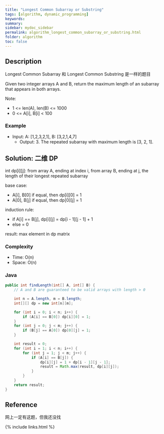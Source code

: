 ```yaml
---
title: "Longest Common Subarray or Substring"
tags: [algorithm, dynamic_programming]
keywords:
summary:
sidebar: mydoc_sidebar
permalink: algorithm_longest_common_subarray_or_substring.html
folder: algorithm
toc: false
---
```


## Description
Longest Common Subarray 和 Longest Common Substring 是一样的题目

Given two integer arrays A and B, return the maximum length of an subarray that appears in both arrays.

Note:
* 1 <= len(A), len(B) <= 1000
* 0 <= A[i], B[i] < 100

### Example
* Input: A: [1,2,3,2,1], B: [3,2,1,4,7]
  * Output: 3. The repeated subarray with maximum length is [3, 2, 1].

## Solution: 二维 DP
int dp[i][j]: from array A, ending at index i, from array B, ending at j, the length of their longest repeated subarray

base case: 
* A[i], B[0] if equal, then dp[i][0] = 1
* A[0], B[j] if equal, then dp[0][j] = 1

induction rule:
* if A[i] == B[j], dp[i][j] = dp[i - 1][j - 1] + 1
* else = 0

result: max element in dp matrix

### Complexity
* Time: O(n)
* Space: O(n)

### Java
```java
public int findLength(int[] A, int[] B) {
    // A and B are guaranteed to be valid arrays with length > 0

    int n = A.length, m = B.length;
    int[][] dp = new int[n][m];

    for (int i = 0; i < n; i++) {
        if (A[i] == B[0]) dp[i][0] = 1;
    }
    for (int j = 0; j < m; j++) {
        if (B[j] == A[0]) dp[0][j] = 1;
    }

    int result = 0;
    for (int i = 1; i < n; i++) {
        for (int j = 1; j < m; j++) {
            if (A[i] == B[j]) {
                dp[i][j] = 1 + dp[i - 1][j - 1];
                result = Math.max(result, dp[i][j]);
            }
        }
    }
    return result;
}
```

## Reference
网上一定有这题，但我还没找

{% include links.html %}
